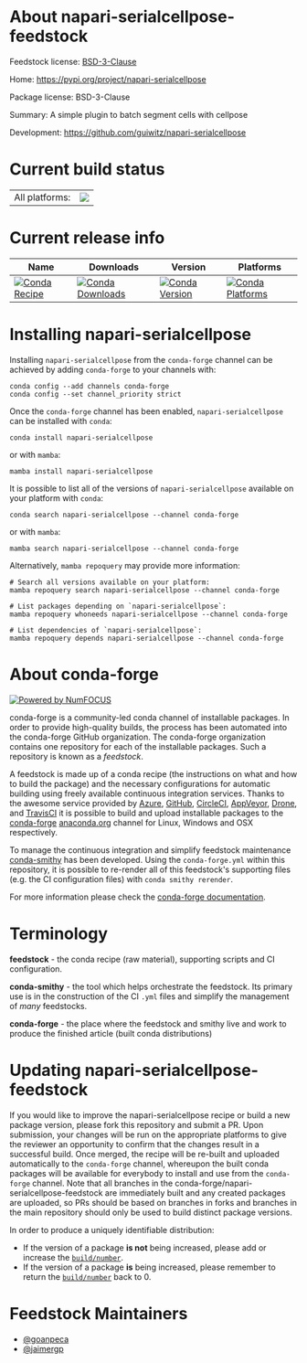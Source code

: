 About napari-serialcellpose-feedstock
=====================================

Feedstock license: [BSD-3-Clause](https://github.com/conda-forge/napari-serialcellpose-feedstock/blob/main/LICENSE.txt)

Home: https://pypi.org/project/napari-serialcellpose

Package license: BSD-3-Clause

Summary: A simple plugin to batch segment cells with cellpose

Development: https://github.com/guiwitz/napari-serialcellpose

Current build status
====================


<table><tr><td>All platforms:</td>
    <td>
      <a href="https://dev.azure.com/conda-forge/feedstock-builds/_build/latest?definitionId=20892&branchName=main">
        <img src="https://dev.azure.com/conda-forge/feedstock-builds/_apis/build/status/napari-serialcellpose-feedstock?branchName=main">
      </a>
    </td>
  </tr>
</table>

Current release info
====================

| Name | Downloads | Version | Platforms |
| --- | --- | --- | --- |
| [![Conda Recipe](https://img.shields.io/badge/recipe-napari--serialcellpose-green.svg)](https://anaconda.org/conda-forge/napari-serialcellpose) | [![Conda Downloads](https://img.shields.io/conda/dn/conda-forge/napari-serialcellpose.svg)](https://anaconda.org/conda-forge/napari-serialcellpose) | [![Conda Version](https://img.shields.io/conda/vn/conda-forge/napari-serialcellpose.svg)](https://anaconda.org/conda-forge/napari-serialcellpose) | [![Conda Platforms](https://img.shields.io/conda/pn/conda-forge/napari-serialcellpose.svg)](https://anaconda.org/conda-forge/napari-serialcellpose) |

Installing napari-serialcellpose
================================

Installing `napari-serialcellpose` from the `conda-forge` channel can be achieved by adding `conda-forge` to your channels with:

```
conda config --add channels conda-forge
conda config --set channel_priority strict
```

Once the `conda-forge` channel has been enabled, `napari-serialcellpose` can be installed with `conda`:

```
conda install napari-serialcellpose
```

or with `mamba`:

```
mamba install napari-serialcellpose
```

It is possible to list all of the versions of `napari-serialcellpose` available on your platform with `conda`:

```
conda search napari-serialcellpose --channel conda-forge
```

or with `mamba`:

```
mamba search napari-serialcellpose --channel conda-forge
```

Alternatively, `mamba repoquery` may provide more information:

```
# Search all versions available on your platform:
mamba repoquery search napari-serialcellpose --channel conda-forge

# List packages depending on `napari-serialcellpose`:
mamba repoquery whoneeds napari-serialcellpose --channel conda-forge

# List dependencies of `napari-serialcellpose`:
mamba repoquery depends napari-serialcellpose --channel conda-forge
```


About conda-forge
=================

[![Powered by
NumFOCUS](https://img.shields.io/badge/powered%20by-NumFOCUS-orange.svg?style=flat&colorA=E1523D&colorB=007D8A)](https://numfocus.org)

conda-forge is a community-led conda channel of installable packages.
In order to provide high-quality builds, the process has been automated into the
conda-forge GitHub organization. The conda-forge organization contains one repository
for each of the installable packages. Such a repository is known as a *feedstock*.

A feedstock is made up of a conda recipe (the instructions on what and how to build
the package) and the necessary configurations for automatic building using freely
available continuous integration services. Thanks to the awesome service provided by
[Azure](https://azure.microsoft.com/en-us/services/devops/), [GitHub](https://github.com/),
[CircleCI](https://circleci.com/), [AppVeyor](https://www.appveyor.com/),
[Drone](https://cloud.drone.io/welcome), and [TravisCI](https://travis-ci.com/)
it is possible to build and upload installable packages to the
[conda-forge](https://anaconda.org/conda-forge) [anaconda.org](https://anaconda.org/)
channel for Linux, Windows and OSX respectively.

To manage the continuous integration and simplify feedstock maintenance
[conda-smithy](https://github.com/conda-forge/conda-smithy) has been developed.
Using the ``conda-forge.yml`` within this repository, it is possible to re-render all of
this feedstock's supporting files (e.g. the CI configuration files) with ``conda smithy rerender``.

For more information please check the [conda-forge documentation](https://conda-forge.org/docs/).

Terminology
===========

**feedstock** - the conda recipe (raw material), supporting scripts and CI configuration.

**conda-smithy** - the tool which helps orchestrate the feedstock.
                   Its primary use is in the construction of the CI ``.yml`` files
                   and simplify the management of *many* feedstocks.

**conda-forge** - the place where the feedstock and smithy live and work to
                  produce the finished article (built conda distributions)


Updating napari-serialcellpose-feedstock
========================================

If you would like to improve the napari-serialcellpose recipe or build a new
package version, please fork this repository and submit a PR. Upon submission,
your changes will be run on the appropriate platforms to give the reviewer an
opportunity to confirm that the changes result in a successful build. Once
merged, the recipe will be re-built and uploaded automatically to the
`conda-forge` channel, whereupon the built conda packages will be available for
everybody to install and use from the `conda-forge` channel.
Note that all branches in the conda-forge/napari-serialcellpose-feedstock are
immediately built and any created packages are uploaded, so PRs should be based
on branches in forks and branches in the main repository should only be used to
build distinct package versions.

In order to produce a uniquely identifiable distribution:
 * If the version of a package **is not** being increased, please add or increase
   the [``build/number``](https://docs.conda.io/projects/conda-build/en/latest/resources/define-metadata.html#build-number-and-string).
 * If the version of a package **is** being increased, please remember to return
   the [``build/number``](https://docs.conda.io/projects/conda-build/en/latest/resources/define-metadata.html#build-number-and-string)
   back to 0.

Feedstock Maintainers
=====================

* [@goanpeca](https://github.com/goanpeca/)
* [@jaimergp](https://github.com/jaimergp/)


